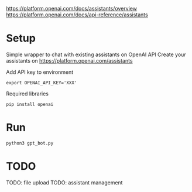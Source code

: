 https://platform.openai.com/docs/assistants/overview
https://platform.openai.com/docs/api-reference/assistants

# Setup
Simple wrapper to chat with existing assistants on OpenAI API
Create your assistants on https://platform.openai.com/assistants

Add API key to environment
```.bash_profile or equivalent
export OPENAI_API_KEY='XXX'
```

Required libraries
```
pip install openai
```

# Run
```
python3 gpt_bot.py
```

# TODO
TODO: file upload
TODO: assistant management